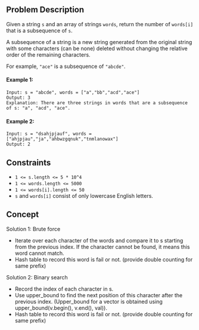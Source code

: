 ## Problem Description

Given a string `s` and an array of strings `words`, return the number of `words[i]` that is a subsequence of `s`.

A subsequence of a string is a new string generated from the original string with some characters (can be none) deleted without changing the relative order of the remaining characters.

For example, `"ace"` is a subsequence of `"abcde"`.
 

#### Example 1:
```plaintext
Input: s = "abcde", words = ["a","bb","acd","ace"]
Output: 3
Explanation: There are three strings in words that are a subsequence of s: "a", "acd", "ace".
```
#### Example 2:
```plaintext
Input: s = "dsahjpjauf", words = ["ahjpjau","ja","ahbwzgqnuk","tnmlanowax"]
Output: 2
 ```

## Constraints

- `1 <= s.length <= 5 * 10^4`
- `1 <= words.length <= 5000`
- `1 <= words[i].length <= 50`
- `s` and `words[i]` consist of only lowercase English letters.

## Concept
Solution 1: Brute force
- Iterate over each character of the words and compare it to s starting from the previous index. If the character cannot be found, it means this word cannot match.
- Hash table to record this word is fail or not. (provide double counting for same prefix)

Solution 2: Binary search

- Record the index of each character in s.
- Use upper_bound to find the next position of this character after the previous index. (Upper_bound for a vector is obtained using upper_bound(v.begin(), v.end(), val)).
- Hash table to record this word is fail or not. (provide double counting for same prefix)
